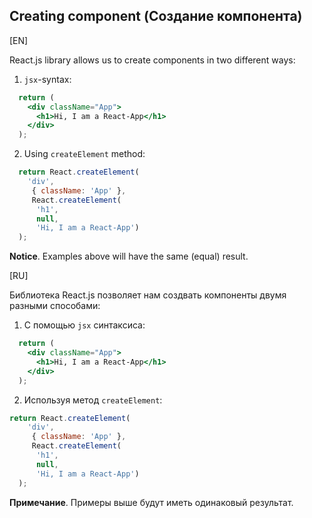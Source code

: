## Creating component (Создание компонента)

[EN]

React.js library allows us to create components in two different ways:

1. `jsx`-syntax: 
  ```jsx
    return (
      <div className="App">
        <h1>Hi, I am a React-App</h1>
      </div>
    );
  ```
  
2. Using `createElement` method: 
```js
  return React.createElement(
    'div',
     { className: 'App' },
     React.createElement(
      'h1',
      null,
      'Hi, I am a React-App')
  );
```

**Notice**. Examples above will have the same (equal) result. 


[RU]

Библиотека React.js позволяет нам создвать компоненты двумя разными способами:

1. С помощью `jsx` синтаксиса:
  ```jsx
    return (
      <div className="App">
        <h1>Hi, I am a React-App</h1>
      </div>
    );
  ```

2. Используя метод `createElement`:
```js
return React.createElement(
    'div',
     { className: 'App' },
     React.createElement(
      'h1',
      null,
      'Hi, I am a React-App')
  );
```

**Примечание**. Примеры выше будут иметь одинаковый результат.